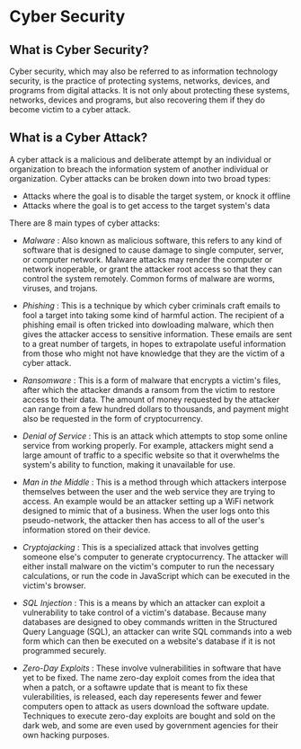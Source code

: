 # Cyber Security

## What is Cyber Security? 

Cyber security, which may also be referred to as information technology security, is the practice of protecting systems, networks, devices, and programs from digital attacks. It is not only about protecting these systems, networks, devices and programs, but also recovering them if they do become victim to a cyber attack. 

## What is a Cyber Attack? 

A cyber attack is a malicious and deliberate attempt by an individual or organization to breach the information system of another individual or organization. Cyber attacks can be broken down into two broad types: 

* Attacks where the goal is to disable the target system, or knock it offline
* Attacks where the goal is to get access to the target system's data

There are 8 main types of cyber attacks: 

* *Malware* : Also known as malicious software, this refers to any kind of software that is designed to cause damage to single computer, server, or computer network. Malware attacks may render the computer or network inoperable, or grant the attacker root access so that they can control the system remotely. Common forms of malware are worms, viruses, and trojans. 

* *Phishing* : This is a technique by which cyber criminals craft emails to fool a target into taking some kind of harmful action. The recipient of a phishing email is often tricked into dowloading malware, which then gives the attacker access to sensitive information. These emails are sent to a great number of targets, in hopes to extrapolate useful information from those who might not have knowledge that they are the victim of a cyber attack. 

* *Ransomware* : This is a form of malware that encrypts a victim's files, after which the attacker dmands a ransom from the victim to restore access to their data. The amount of money requested by the attacker can range from a few hundred dollars to thousands, and payment might also be requested in the form of cryptocurrency. 

* *Denial of Service* : This is an attack which attempts to stop some online service from working properly. For example, attackers might send a large amount of traffic to a specific website so that it overwhelms the system's ability to function, making it unavailable for use. 

* *Man in the Middle* : This is a method through which attackers interpose themselves between the user and the web service they are trying to access. An example would be an attacker setting up a WiFi network designed to mimic that of a business. When the user logs onto this pseudo-network, the attacker then has access to all of the user's information stored on their device. 

* *Cryptojacking* : This is a specialized attack that involves getting someone else's computer to generate cryptocurrency. The attacker will either install malware on the victim's computer to run the necessary calculations, or run the code in JavaScript which can be executed in the victim's browser. 

* *SQL Injection* : This is a means by which an attacker can exploit a vulnerability to take control of a victim's database. Because many databases are designed to obey commands written in the Structured Query Language (SQL), an attacker can write SQL commands into a web form which can then be executed on a website's database if it is not programmed securely. 

* *Zero-Day Exploits* : These involve vulnerabilities in software that have yet to be fixed. The name zero-day exploit comes from the idea that when a patch, or a softawre update that is meant to fix these vulerabilities, is released, each day reperesents fewer and fewer computers open to attack as users download the software update. Techniques to execute zero-day exploits are bought and sold on the dark web, and some are even used by government agencies for their own hacking purposes. 






